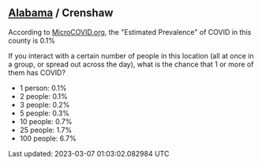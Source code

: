 
## [Alabama](/united-states/alabama) / Crenshaw

According to [MicroCOVID.org](http://microcovid.org),
the "Estimated Prevalence" of COVID in this county is 0.1%

If you interact with a certain number of people in this location
(all at once in a group, or spread out across the day), what is the chance that
1 or more of them has COVID?

- 1 person: 0.1%
- 2 people: 0.1%
- 3 people: 0.2%
- 5 people: 0.3%
- 10 people: 0.7%
- 25 people: 1.7%
- 100 people: 6.7%

Last updated: 2023-03-07 01:03:02.082984 UTC
